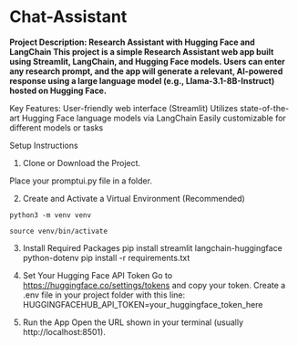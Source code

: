 # Chat-Assistant
**Project Description: Research Assistant with Hugging Face and LangChain
This project is a simple Research Assistant web app built using Streamlit, LangChain, and Hugging Face models.
Users can enter any research prompt, and the app will generate a relevant, AI-powered response using a large language model (e.g., Llama-3.1-8B-Instruct) hosted on Hugging Face.**

Key Features:
User-friendly web interface (Streamlit)
Utilizes state-of-the-art Hugging Face language models via LangChain
Easily customizable for different models or tasks

Setup Instructions

  1. Clone or Download the Project.

Place your promptui.py file in a folder.

  2. Create and Activate a Virtual Environment (Recommended)

    python3 -m venv venv

    source venv/bin/activate

3. Install Required Packages
pip install streamlit langchain-huggingface python-dotenv
pip install -r requirements.txt

4. Set Your Hugging Face API Token
Go to https://huggingface.co/settings/tokens and copy your token.
Create a .env file in your project folder with this line:
HUGGINGFACEHUB_API_TOKEN=your_huggingface_token_here

5. Run the App
Open the URL shown in your terminal (usually http://localhost:8501).
